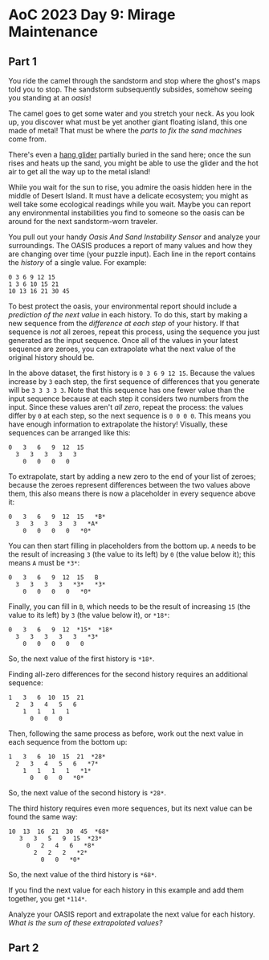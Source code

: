 # AoC 2023 Day 9: Mirage Maintenance

## Part 1

You ride the camel through the sandstorm and stop where the ghost's maps told you to stop. The sandstorm subsequently subsides, somehow seeing you standing at an *oasis*!


The camel goes to get some water and you stretch your neck. As you look up, you discover what must be yet another giant floating island, this one made of metal! That must be where the *parts to fix the sand machines* come from.


There's even a [hang glider](https://en.wikipedia.org/wiki/Hang_gliding) partially buried in the sand here; once the sun rises and heats up the sand, you might be able to use the glider and the hot air to get all the way up to the metal island!


While you wait for the sun to rise, you admire the oasis hidden here in the middle of Desert Island. It must have a delicate ecosystem; you might as well take some ecological readings while you wait. Maybe you can report any environmental instabilities you find to someone so the oasis can be around for the next sandstorm-worn traveler.


You pull out your handy *Oasis And Sand Instability Sensor* and analyze your surroundings. The OASIS produces a report of many values and how they are changing over time (your puzzle input). Each line in the report contains the *history* of a single value. For example:



```
0 3 6 9 12 15
1 3 6 10 15 21
10 13 16 21 30 45

```

To best protect the oasis, your environmental report should include a *prediction of the next value* in each history. To do this, start by making a new sequence from the *difference at each step* of your history. If that sequence is *not* all zeroes, repeat this process, using the sequence you just generated as the input sequence. Once all of the values in your latest sequence are zeroes, you can extrapolate what the next value of the original history should be.


In the above dataset, the first history is `0 3 6 9 12 15`. Because the values increase by `3` each step, the first sequence of differences that you generate will be `3 3 3 3 3`. Note that this sequence has one fewer value than the input sequence because at each step it considers two numbers from the input. Since these values aren't *all zero*, repeat the process: the values differ by `0` at each step, so the next sequence is `0 0 0 0`. This means you have enough information to extrapolate the history! Visually, these sequences can be arranged like this:



```
0   3   6   9  12  15
  3   3   3   3   3
    0   0   0   0

```

To extrapolate, start by adding a new zero to the end of your list of zeroes; because the zeroes represent differences between the two values above them, this also means there is now a placeholder in every sequence above it:

```
0   3   6   9  12  15   *B*
  3   3   3   3   3   *A*
    0   0   0   0   *0*

```

You can then start filling in placeholders from the bottom up. `A` needs to be the result of increasing `3` (the value to its left) by `0` (the value below it); this means `A` must be `*3*`:



```
0   3   6   9  12  15   B
  3   3   3   3   *3*   *3*
    0   0   0   0   *0*

```

Finally, you can fill in `B`, which needs to be the result of increasing `15` (the value to its left) by `3` (the value below it), or `*18*`:



```
0   3   6   9  12  *15*  *18*
  3   3   3   3   3   *3*
    0   0   0   0   0

```

So, the next value of the first history is `*18*`.


Finding all-zero differences for the second history requires an additional sequence:



```
1   3   6  10  15  21
  2   3   4   5   6
    1   1   1   1
      0   0   0

```

Then, following the same process as before, work out the next value in each sequence from the bottom up:



```
1   3   6  10  15  21  *28*
  2   3   4   5   6   *7*
    1   1   1   1   *1*
      0   0   0   *0*

```

So, the next value of the second history is `*28*`.


The third history requires even more sequences, but its next value can be found the same way:



```
10  13  16  21  30  45  *68*
   3   3   5   9  15  *23*
     0   2   4   6   *8*
       2   2   2   *2*
         0   0   *0*

```

So, the next value of the third history is `*68*`.


If you find the next value for each history in this example and add them together, you get `*114*`.


Analyze your OASIS report and extrapolate the next value for each history. *What is the sum of these extrapolated values?*

## Part 2

